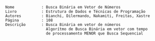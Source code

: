    
    Nome            : Busca Binária em Vetor de Números
    Livro           : Estrutura de Dados e Técnicas de Programação
    Autores         : Bianchi, Dilermando, Nakamiti, Freitas, Xastre
    Página          : 108
    Descrição       : Busca Binária em vetor de números 
                      Algorítmo de Busca Binária em vetor com tempo 
                      de processamento MENOR que Busca Sequencial